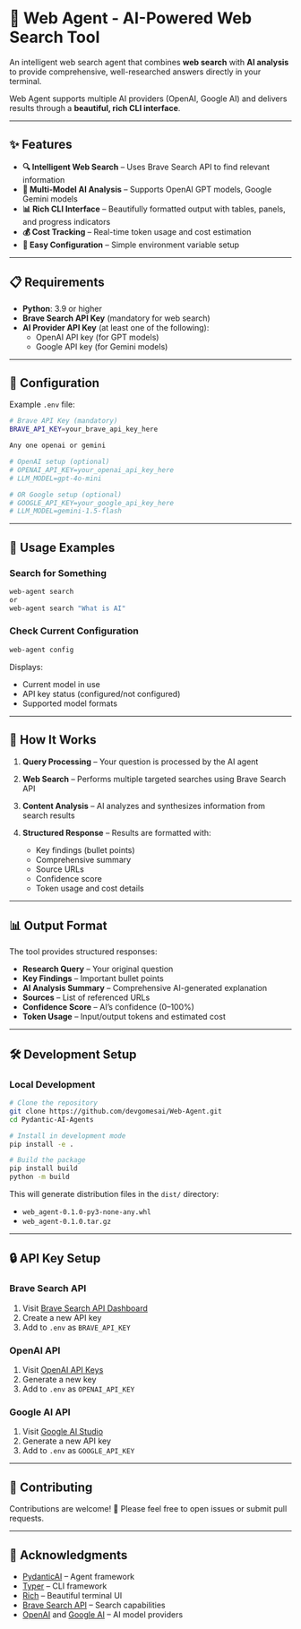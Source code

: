 # 🤖 Web Agent - AI-Powered Web Search Tool

An intelligent web search agent that combines **web search** with **AI analysis** to provide comprehensive, well-researched answers directly in your terminal.

Web Agent supports multiple AI providers (OpenAI, Google AI) and delivers results through a **beautiful, rich CLI interface**.

---

## ✨ Features

- **🔍 Intelligent Web Search** – Uses Brave Search API to find relevant information  
- **🤖 Multi-Model AI Analysis** – Supports OpenAI GPT models, Google Gemini models
- **📊 Rich CLI Interface** – Beautifully formatted output with tables, panels, and progress indicators  
- **💰 Cost Tracking** – Real-time token usage and cost estimation  
- **🔧 Easy Configuration** – Simple environment variable setup  

---

## 📋 Requirements

- **Python**: 3.9 or higher  
- **Brave Search API Key** (mandatory for web search)  
- **AI Provider API Key** (at least one of the following):  
  - OpenAI API key (for GPT models)  
  - Google API key (for Gemini models)  

---

## 🔧 Configuration

Example `.env` file:

```bash
# Brave API Key (mandatory)
BRAVE_API_KEY=your_brave_api_key_here

Any one openai or gemini

# OpenAI setup (optional)
# OPENAI_API_KEY=your_openai_api_key_here
# LLM_MODEL=gpt-4o-mini

# OR Google setup (optional)
# GOOGLE_API_KEY=your_google_api_key_here
# LLM_MODEL=gemini-1.5-flash
````

---

## 📖 Usage Examples

### Search for Something

```bash
web-agent search 
or 
web-agent search "What is AI"
```

### Check Current Configuration

```bash
web-agent config
```

Displays:

* Current model in use
* API key status (configured/not configured)
* Supported model formats

---

## 🎯 How It Works

1. **Query Processing** – Your question is processed by the AI agent
2. **Web Search** – Performs multiple targeted searches using Brave Search API
3. **Content Analysis** – AI analyzes and synthesizes information from search results
4. **Structured Response** – Results are formatted with:

   * Key findings (bullet points)
   * Comprehensive summary
   * Source URLs
   * Confidence score
   * Token usage and cost details

---

## 📊 Output Format

The tool provides structured responses:

* **Research Query** – Your original question
* **Key Findings** – Important bullet points
* **AI Analysis Summary** – Comprehensive AI-generated explanation
* **Sources** – List of referenced URLs
* **Confidence Score** – AI’s confidence (0–100%)
* **Token Usage** – Input/output tokens and estimated cost

---

## 🛠️ Development Setup

### Local Development

```bash
# Clone the repository
git clone https://github.com/devgomesai/Web-Agent.git
cd Pydantic-AI-Agents

# Install in development mode
pip install -e .

# Build the package
pip install build
python -m build
```

This will generate distribution files in the `dist/` directory:

* `web_agent-0.1.0-py3-none-any.whl`
* `web_agent-0.1.0.tar.gz`

---

## 🔒 API Key Setup

### Brave Search API

1. Visit [Brave Search API Dashboard](https://api-dashboard.search.brave.com/)
2. Create a new API key
3. Add to `.env` as `BRAVE_API_KEY`

### OpenAI API

1. Visit [OpenAI API Keys](https://platform.openai.com/api-keys)
2. Generate a new key
3. Add to `.env` as `OPENAI_API_KEY`

### Google AI API

1. Visit [Google AI Studio](https://aistudio.google.com/apikey)
2. Generate a new API key
3. Add to `.env` as `GOOGLE_API_KEY`

---

## 🤝 Contributing

Contributions are welcome! 🎉
Please feel free to open issues or submit pull requests.

---

## 🙏 Acknowledgments

* [PydanticAI](https://github.com/pydantic/pydantic-ai) – Agent framework
* [Typer](https://github.com/tiangolo/typer) – CLI framework
* [Rich](https://github.com/Textualize/rich) – Beautiful terminal UI
* [Brave Search API](https://brave.com/search/api/) – Search capabilities
* [OpenAI](https://openai.com/) and [Google AI](https://ai.google.dev/) – AI model providers

